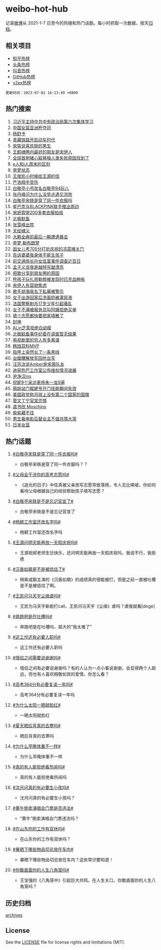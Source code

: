 # weibo-hot-hub

记录[微博](https://www.weibo.com)从 2021-1-7 日至今的热搜和热门话题。每小时抓取一次数据，按天[归档](archives)。

## 相关项目

- [知乎热榜](https://github.com/lonnyzhang423/zhihu-hot-hub)
- [头条热榜](https://github.com/lonnyzhang423/toutiao-hot-hub)
- [抖音热榜](https://github.com/lonnyzhang423/douyin-hot-hub)
- [GitHub热榜](https://github.com/lonnyzhang423/github-hot-hub)
- [v2ex热榜](https://github.com/lonnyzhang423/v2ex-hot-hub)


`更新时间：2023-07-02 16:13:49 +0800`

## 热门搜索

1. [习近平主持中共中央政治局第六次集体学习](https://m.weibo.cn/search?containerid=100103type%3D1%26t%3D10%26q%3D%23%E4%B9%A0%E8%BF%91%E5%B9%B3%E4%B8%BB%E6%8C%81%E4%B8%AD%E5%85%B1%E4%B8%AD%E5%A4%AE%E6%94%BF%E6%B2%BB%E5%B1%80%E7%AC%AC%E5%85%AD%E6%AC%A1%E9%9B%86%E4%BD%93%E5%AD%A6%E4%B9%A0%23&stream_entry_id=51&isnewpage=1&extparam=seat%3D1%26pos%3D0%26dgr%3D0%26stream_entry_id%3D51%26c_type%3D51%26filter_type%3Drealtimehot%26cate%3D10103%26display_time%3D1688285627%26pre_seqid%3D1688285627497027386186&luicode=10000011&lfid=106003type%253D25%2526t%253D3%2526disable_hot%253D1%2526filter_type%253Drealtimehot)
1. [中国女篮亚洲杯夺冠](https://m.weibo.cn/search?containerid=100103type%3D1%26t%3D10%26q%3D%23%E4%B8%AD%E5%9B%BD%E5%A5%B3%E7%AF%AE%E4%BA%9A%E6%B4%B2%E6%9D%AF%E5%A4%BA%E5%86%A0%23&stream_entry_id=31&isnewpage=1&extparam=seat%3D1%26pos%3D0%26dgr%3D0%26stream_entry_id%3D31%26q%3D%2523%25E4%25B8%25AD%25E5%259B%25BD%25E5%25A5%25B3%25E7%25AF%25AE%25E4%25BA%259A%25E6%25B4%25B2%25E6%259D%25AF%25E5%25A4%25BA%25E5%2586%25A0%2523%26filter_type%3Drealtimehot%26flag%3D1%26band_rank%3D1%26lcate%3D5001%26c_type%3D31%26realpos%3D1%26cate%3D5001%26display_time%3D1688285627%26pre_seqid%3D1688285627497027386186&luicode=10000011&lfid=106003type%253D25%2526t%253D3%2526disable_hot%253D1%2526filter_type%253Drealtimehot)
1. [杨舒予](https://m.weibo.cn/search?containerid=100103type%3D1%26t%3D10%26q%3D%E6%9D%A8%E8%88%92%E4%BA%88&stream_entry_id=31&isnewpage=1&extparam=seat%3D1%26pos%3D1%26dgr%3D0%26stream_entry_id%3D31%26q%3D%25E6%259D%25A8%25E8%2588%2592%25E4%25BA%2588%26filter_type%3Drealtimehot%26flag%3D1%26band_rank%3D2%26lcate%3D5001%26c_type%3D31%26realpos%3D2%26cate%3D5001%26display_time%3D1688285627%26pre_seqid%3D1688285627497027386186&luicode=10000011&lfid=106003type%253D25%2526t%253D3%2526disable_hot%253D1%2526filter_type%253Drealtimehot)
1. [青藏铁路开启动车时代](https://m.weibo.cn/search?containerid=100103type%3D1%26t%3D10%26q%3D%23%E9%9D%92%E8%97%8F%E9%93%81%E8%B7%AF%E5%BC%80%E5%90%AF%E5%8A%A8%E8%BD%A6%E6%97%B6%E4%BB%A3%23&stream_entry_id=31&isnewpage=1&extparam=seat%3D1%26pos%3D2%26dgr%3D0%26stream_entry_id%3D31%26q%3D%2523%25E9%259D%2592%25E8%2597%258F%25E9%2593%2581%25E8%25B7%25AF%25E5%25BC%2580%25E5%2590%25AF%25E5%258A%25A8%25E8%25BD%25A6%25E6%2597%25B6%25E4%25BB%25A3%2523%26filter_type%3Drealtimehot%26flag%3D0%26band_rank%3D3%26lcate%3D5001%26c_type%3D31%26realpos%3D3%26cate%3D5001%26display_time%3D1688285627%26pre_seqid%3D1688285627497027386186&luicode=10000011&lfid=106003type%253D25%2526t%253D3%2526disable_hot%253D1%2526filter_type%253Drealtimehot)
1. [宋轶说喜欢胖的男生](https://m.weibo.cn/search?containerid=100103type%3D1%26t%3D10%26q%3D%23%E5%AE%8B%E8%BD%B6%E8%AF%B4%E5%96%9C%E6%AC%A2%E8%83%96%E7%9A%84%E7%94%B7%E7%94%9F%23&stream_entry_id=31&isnewpage=1&extparam=seat%3D1%26pos%3D3%26dgr%3D0%26stream_entry_id%3D31%26q%3D%2523%25E5%25AE%258B%25E8%25BD%25B6%25E8%25AF%25B4%25E5%2596%259C%25E6%25AC%25A2%25E8%2583%2596%25E7%259A%2584%25E7%2594%25B7%25E7%2594%259F%2523%26filter_type%3Drealtimehot%26flag%3D1%26band_rank%3D4%26lcate%3D5001%26c_type%3D31%26realpos%3D4%26cate%3D5001%26display_time%3D1688285627%26pre_seqid%3D1688285627497027386186&luicode=10000011&lfid=106003type%253D25%2526t%253D3%2526disable_hot%253D1%2526filter_type%253Drealtimehot)
1. [王鹤棣圈内最好的朋友是宋伊人](https://m.weibo.cn/search?containerid=100103type%3D1%26t%3D10%26q%3D%23%E7%8E%8B%E9%B9%A4%E6%A3%A3%E5%9C%88%E5%86%85%E6%9C%80%E5%A5%BD%E7%9A%84%E6%9C%8B%E5%8F%8B%E6%98%AF%E5%AE%8B%E4%BC%8A%E4%BA%BA%23&stream_entry_id=31&isnewpage=1&extparam=seat%3D1%26pos%3D4%26dgr%3D0%26stream_entry_id%3D31%26q%3D%2523%25E7%258E%258B%25E9%25B9%25A4%25E6%25A3%25A3%25E5%259C%2588%25E5%2586%2585%25E6%259C%2580%25E5%25A5%25BD%25E7%259A%2584%25E6%259C%258B%25E5%258F%258B%25E6%2598%25AF%25E5%25AE%258B%25E4%25BC%258A%25E4%25BA%25BA%2523%26filter_type%3Drealtimehot%26flag%3D2%26band_rank%3D5%26lcate%3D5001%26c_type%3D31%26realpos%3D5%26cate%3D5001%26display_time%3D1688285627%26pre_seqid%3D1688285627497027386186&luicode=10000011&lfid=106003type%253D25%2526t%253D3%2526disable_hot%253D1%2526filter_type%253Drealtimehot)
1. [全球首例猪心脏移植人类失败原因找到了](https://m.weibo.cn/search?containerid=100103type%3D1%26t%3D10%26q%3D%23%E5%85%A8%E7%90%83%E9%A6%96%E4%BE%8B%E7%8C%AA%E5%BF%83%E8%84%8F%E7%A7%BB%E6%A4%8D%E4%BA%BA%E7%B1%BB%E5%A4%B1%E8%B4%A5%E5%8E%9F%E5%9B%A0%E6%89%BE%E5%88%B0%E4%BA%86%23&stream_entry_id=31&isnewpage=1&extparam=seat%3D1%26pos%3D5%26dgr%3D0%26stream_entry_id%3D31%26q%3D%2523%25E5%2585%25A8%25E7%2590%2583%25E9%25A6%2596%25E4%25BE%258B%25E7%258C%25AA%25E5%25BF%2583%25E8%2584%258F%25E7%25A7%25BB%25E6%25A4%258D%25E4%25BA%25BA%25E7%25B1%25BB%25E5%25A4%25B1%25E8%25B4%25A5%25E5%258E%259F%25E5%259B%25A0%25E6%2589%25BE%25E5%2588%25B0%25E4%25BA%2586%2523%26filter_type%3Drealtimehot%26flag%3D2%26band_rank%3D6%26lcate%3D5001%26c_type%3D31%26realpos%3D6%26cate%3D5001%26display_time%3D1688285627%26pre_seqid%3D1688285627497027386186&luicode=10000011&lfid=106003type%253D25%2526t%253D3%2526disable_hot%253D1%2526filter_type%253Drealtimehot)
1. [e人和i人周末的区别](https://m.weibo.cn/search?containerid=100103type%3D1%26t%3D10%26q%3D%23e%E4%BA%BA%E5%92%8Ci%E4%BA%BA%E5%91%A8%E6%9C%AB%E7%9A%84%E5%8C%BA%E5%88%AB%23&stream_entry_id=31&isnewpage=1&extparam=seat%3D1%26pos%3D6%26dgr%3D0%26stream_entry_id%3D31%26q%3D%2523e%25E4%25BA%25BA%25E5%2592%258Ci%25E4%25BA%25BA%25E5%2591%25A8%25E6%259C%25AB%25E7%259A%2584%25E5%258C%25BA%25E5%2588%25AB%2523%26filter_type%3Drealtimehot%26flag%3D1%26band_rank%3D7%26lcate%3D5001%26c_type%3D31%26realpos%3D7%26cate%3D5001%26display_time%3D1688285627%26pre_seqid%3D1688285627497027386186&luicode=10000011&lfid=106003type%253D25%2526t%253D3%2526disable_hot%253D1%2526filter_type%253Drealtimehot)
1. [李梦状态](https://m.weibo.cn/search?containerid=100103type%3D1%26t%3D10%26q%3D%E6%9D%8E%E6%A2%A6%E7%8A%B6%E6%80%81&stream_entry_id=31&isnewpage=1&extparam=seat%3D1%26pos%3D7%26dgr%3D0%26stream_entry_id%3D31%26q%3D%25E6%259D%258E%25E6%25A2%25A6%25E7%258A%25B6%25E6%2580%2581%26filter_type%3Drealtimehot%26flag%3D0%26band_rank%3D8%26lcate%3D5001%26c_type%3D31%26realpos%3D8%26cate%3D5001%26display_time%3D1688285627%26pre_seqid%3D1688285627497027386186&luicode=10000011&lfid=106003type%253D25%2526t%253D3%2526disable_hot%253D1%2526filter_type%253Drealtimehot)
1. [王俊凯小时候给王源的信](https://m.weibo.cn/search?containerid=100103type%3D1%26t%3D10%26q%3D%23%E7%8E%8B%E4%BF%8A%E5%87%AF%E5%B0%8F%E6%97%B6%E5%80%99%E7%BB%99%E7%8E%8B%E6%BA%90%E7%9A%84%E4%BF%A1%23&stream_entry_id=31&isnewpage=1&extparam=seat%3D1%26pos%3D8%26dgr%3D0%26stream_entry_id%3D31%26q%3D%2523%25E7%258E%258B%25E4%25BF%258A%25E5%2587%25AF%25E5%25B0%258F%25E6%2597%25B6%25E5%2580%2599%25E7%25BB%2599%25E7%258E%258B%25E6%25BA%2590%25E7%259A%2584%25E4%25BF%25A1%2523%26filter_type%3Drealtimehot%26flag%3D0%26band_rank%3D9%26lcate%3D5001%26c_type%3D31%26realpos%3D9%26cate%3D5001%26display_time%3D1688285627%26pre_seqid%3D1688285627497027386186&luicode=10000011&lfid=106003type%253D25%2526t%253D3%2526disable_hot%253D1%2526filter_type%253Drealtimehot)
1. [严浩翔手受伤](https://m.weibo.cn/search?containerid=100103type%3D1%26t%3D10%26q%3D%23%E4%B8%A5%E6%B5%A9%E7%BF%94%E6%89%8B%E5%8F%97%E4%BC%A4%23&stream_entry_id=31&isnewpage=1&extparam=seat%3D1%26pos%3D9%26dgr%3D0%26stream_entry_id%3D31%26q%3D%2523%25E4%25B8%25A5%25E6%25B5%25A9%25E7%25BF%2594%25E6%2589%258B%25E5%258F%2597%25E4%25BC%25A4%2523%26filter_type%3Drealtimehot%26flag%3D1%26band_rank%3D10%26lcate%3D5001%26c_type%3D31%26realpos%3D10%26cate%3D5001%26display_time%3D1688285627%26pre_seqid%3D1688285627497027386186&luicode=10000011&lfid=106003type%253D25%2526t%253D3%2526disable_hot%253D1%2526filter_type%253Drealtimehot)
1. [白敬亭小号改名白敬亭94玩儿](https://m.weibo.cn/search?containerid=100103type%3D1%26t%3D10%26q%3D%23%E7%99%BD%E6%95%AC%E4%BA%AD%E5%B0%8F%E5%8F%B7%E6%94%B9%E5%90%8D%E7%99%BD%E6%95%AC%E4%BA%AD94%E7%8E%A9%E5%84%BF%23&stream_entry_id=31&isnewpage=1&extparam=seat%3D1%26pos%3D10%26dgr%3D0%26stream_entry_id%3D31%26q%3D%2523%25E7%2599%25BD%25E6%2595%25AC%25E4%25BA%25AD%25E5%25B0%258F%25E5%258F%25B7%25E6%2594%25B9%25E5%2590%258D%25E7%2599%25BD%25E6%2595%25AC%25E4%25BA%25AD94%25E7%258E%25A9%25E5%2584%25BF%2523%26filter_type%3Drealtimehot%26flag%3D1%26band_rank%3D11%26lcate%3D5001%26c_type%3D31%26realpos%3D11%26cate%3D5001%26display_time%3D1688285627%26pre_seqid%3D1688285627497027386186&luicode=10000011&lfid=106003type%253D25%2526t%253D3%2526disable_hot%253D1%2526filter_type%253Drealtimehot)
1. [张丹峰问为什么没早点遇见洪欣](https://m.weibo.cn/search?containerid=100103type%3D1%26t%3D10%26q%3D%23%E5%BC%A0%E4%B8%B9%E5%B3%B0%E9%97%AE%E4%B8%BA%E4%BB%80%E4%B9%88%E6%B2%A1%E6%97%A9%E7%82%B9%E9%81%87%E8%A7%81%E6%B4%AA%E6%AC%A3%23&stream_entry_id=31&isnewpage=1&extparam=seat%3D1%26pos%3D11%26dgr%3D0%26stream_entry_id%3D31%26q%3D%2523%25E5%25BC%25A0%25E4%25B8%25B9%25E5%25B3%25B0%25E9%2597%25AE%25E4%25B8%25BA%25E4%25BB%2580%25E4%25B9%2588%25E6%25B2%25A1%25E6%2597%25A9%25E7%2582%25B9%25E9%2581%2587%25E8%25A7%2581%25E6%25B4%25AA%25E6%25AC%25A3%2523%26filter_type%3Drealtimehot%26flag%3D1%26band_rank%3D12%26lcate%3D5001%26c_type%3D31%26realpos%3D12%26cate%3D5001%26display_time%3D1688285627%26pre_seqid%3D1688285627497027386186&luicode=10000011&lfid=106003type%253D25%2526t%253D3%2526disable_hot%253D1%2526filter_type%253Drealtimehot)
1. [白敬亭宋轶是穿了同一件衣服吗](https://m.weibo.cn/search?containerid=100103type%3D1%26t%3D10%26q%3D%23%E7%99%BD%E6%95%AC%E4%BA%AD%E5%AE%8B%E8%BD%B6%E6%98%AF%E7%A9%BF%E4%BA%86%E5%90%8C%E4%B8%80%E4%BB%B6%E8%A1%A3%E6%9C%8D%E5%90%97%23&stream_entry_id=31&isnewpage=1&extparam=seat%3D1%26pos%3D12%26dgr%3D0%26stream_entry_id%3D31%26q%3D%2523%25E7%2599%25BD%25E6%2595%25AC%25E4%25BA%25AD%25E5%25AE%258B%25E8%25BD%25B6%25E6%2598%25AF%25E7%25A9%25BF%25E4%25BA%2586%25E5%2590%258C%25E4%25B8%2580%25E4%25BB%25B6%25E8%25A1%25A3%25E6%259C%258D%25E5%2590%2597%2523%26filter_type%3Drealtimehot%26flag%3D2%26band_rank%3D13%26lcate%3D5001%26c_type%3D31%26realpos%3D13%26cate%3D5001%26display_time%3D1688285627%26pre_seqid%3D1688285627497027386186&luicode=10000011&lfid=106003type%253D25%2526t%253D3%2526disable_hot%253D1%2526filter_type%253Drealtimehot)
1. [星巴克与BLACKPINK联手推出周边](https://m.weibo.cn/search?containerid=100103type%3D1%26t%3D10%26q%3D%23%E6%98%9F%E5%B7%B4%E5%85%8B%E4%B8%8EBLACKPINK%E8%81%94%E6%89%8B%E6%8E%A8%E5%87%BA%E5%91%A8%E8%BE%B9%23&stream_entry_id=31&isnewpage=1&extparam=seat%3D1%26pos%3D13%26dgr%3D0%26stream_entry_id%3D31%26q%3D%2523%25E6%2598%259F%25E5%25B7%25B4%25E5%2585%258B%25E4%25B8%258EBLACKPINK%25E8%2581%2594%25E6%2589%258B%25E6%258E%25A8%25E5%2587%25BA%25E5%2591%25A8%25E8%25BE%25B9%2523%26filter_type%3Drealtimehot%26flag%3D1%26band_rank%3D14%26lcate%3D5001%26c_type%3D31%26realpos%3D14%26cate%3D5001%26display_time%3D1688285627%26pre_seqid%3D1688285627497027386186&luicode=10000011&lfid=106003type%253D25%2526t%253D3%2526disable_hot%253D1%2526filter_type%253Drealtimehot)
1. [宋妍霏带200多套衣服拍戏](https://m.weibo.cn/search?containerid=100103type%3D1%26t%3D10%26q%3D%23%E5%AE%8B%E5%A6%8D%E9%9C%8F%E5%B8%A6200%E5%A4%9A%E5%A5%97%E8%A1%A3%E6%9C%8D%E6%8B%8D%E6%88%8F%23&stream_entry_id=31&isnewpage=1&extparam=seat%3D1%26pos%3D14%26dgr%3D0%26stream_entry_id%3D31%26q%3D%2523%25E5%25AE%258B%25E5%25A6%258D%25E9%259C%258F%25E5%25B8%25A6200%25E5%25A4%259A%25E5%25A5%2597%25E8%25A1%25A3%25E6%259C%258D%25E6%258B%258D%25E6%2588%258F%2523%26filter_type%3Drealtimehot%26flag%3D0%26band_rank%3D15%26lcate%3D5001%26c_type%3D31%26realpos%3D15%26cate%3D5001%26display_time%3D1688285627%26pre_seqid%3D1688285627497027386186&luicode=10000011&lfid=106003type%253D25%2526t%253D3%2526disable_hot%253D1%2526filter_type%253Drealtimehot)
1. [北极鲶鱼](https://m.weibo.cn/search?containerid=100103type%3D1%26t%3D10%26q%3D%E5%8C%97%E6%9E%81%E9%B2%B6%E9%B1%BC&stream_entry_id=31&isnewpage=1&extparam=seat%3D1%26pos%3D15%26dgr%3D0%26stream_entry_id%3D31%26q%3D%25E5%258C%2597%25E6%259E%2581%25E9%25B2%25B6%25E9%25B1%25BC%26filter_type%3Drealtimehot%26flag%3D1%26band_rank%3D16%26lcate%3D5001%26c_type%3D31%26realpos%3D16%26cate%3D5001%26display_time%3D1688285627%26pre_seqid%3D1688285627497027386186&luicode=10000011&lfid=106003type%253D25%2526t%253D3%2526disable_hot%253D1%2526filter_type%253Drealtimehot)
1. [张雪峰出院](https://m.weibo.cn/search?containerid=100103type%3D1%26t%3D10%26q%3D%23%E5%BC%A0%E9%9B%AA%E5%B3%B0%E5%87%BA%E9%99%A2%23&stream_entry_id=31&isnewpage=1&extparam=seat%3D1%26pos%3D16%26dgr%3D0%26stream_entry_id%3D31%26q%3D%2523%25E5%25BC%25A0%25E9%259B%25AA%25E5%25B3%25B0%25E5%2587%25BA%25E9%2599%25A2%2523%26filter_type%3Drealtimehot%26flag%3D1%26band_rank%3D17%26lcate%3D5001%26c_type%3D31%26realpos%3D17%26cate%3D5001%26display_time%3D1688285627%26pre_seqid%3D1688285627497027386186&luicode=10000011&lfid=106003type%253D25%2526t%253D3%2526disable_hot%253D1%2526filter_type%253Drealtimehot)
1. [天经棣义](https://m.weibo.cn/search?containerid=100103type%3D1%26t%3D10%26q%3D%E5%A4%A9%E7%BB%8F%E6%A3%A3%E4%B9%89&stream_entry_id=31&isnewpage=1&extparam=seat%3D1%26pos%3D17%26dgr%3D0%26stream_entry_id%3D31%26q%3D%25E5%25A4%25A9%25E7%25BB%258F%25E6%25A3%25A3%25E4%25B9%2589%26filter_type%3Drealtimehot%26flag%3D0%26band_rank%3D18%26lcate%3D5001%26c_type%3D31%26realpos%3D18%26cate%3D5001%26display_time%3D1688285627%26pre_seqid%3D1688285627497027386186&luicode=10000011&lfid=106003type%253D25%2526t%253D3%2526disable_hot%253D1%2526filter_type%253Drealtimehot)
1. [大鹏全麻前最后一瞬遭遇暴击](https://m.weibo.cn/search?containerid=100103type%3D1%26t%3D10%26q%3D%23%E5%A4%A7%E9%B9%8F%E5%85%A8%E9%BA%BB%E5%89%8D%E6%9C%80%E5%90%8E%E4%B8%80%E7%9E%AC%E9%81%AD%E9%81%87%E6%9A%B4%E5%87%BB%23&stream_entry_id=31&isnewpage=1&extparam=seat%3D1%26pos%3D18%26dgr%3D0%26stream_entry_id%3D31%26q%3D%2523%25E5%25A4%25A7%25E9%25B9%258F%25E5%2585%25A8%25E9%25BA%25BB%25E5%2589%258D%25E6%259C%2580%25E5%2590%258E%25E4%25B8%2580%25E7%259E%25AC%25E9%2581%25AD%25E9%2581%2587%25E6%259A%25B4%25E5%2587%25BB%2523%26filter_type%3Drealtimehot%26flag%3D2%26band_rank%3D19%26lcate%3D5001%26c_type%3D31%26realpos%3D19%26cate%3D5001%26display_time%3D1688285627%26pre_seqid%3D1688285627497027386186&luicode=10000011&lfid=106003type%253D25%2526t%253D3%2526disable_hot%253D1%2526filter_type%253Drealtimehot)
1. [李梦 勒布朗梦](https://m.weibo.cn/search?containerid=100103type%3D1%26t%3D10%26q%3D%E6%9D%8E%E6%A2%A6+%E5%8B%92%E5%B8%83%E6%9C%97%E6%A2%A6&stream_entry_id=31&isnewpage=1&extparam=seat%3D1%26pos%3D19%26dgr%3D0%26stream_entry_id%3D31%26q%3D%25E6%259D%258E%25E6%25A2%25A6%2520%25E5%258B%2592%25E5%25B8%2583%25E6%259C%2597%25E6%25A2%25A6%26filter_type%3Drealtimehot%26flag%3D1%26band_rank%3D20%26lcate%3D5001%26c_type%3D31%26realpos%3D20%26cate%3D5001%26display_time%3D1688285627%26pre_seqid%3D1688285627497027386186&luicode=10000011&lfid=106003type%253D25%2526t%253D3%2526disable_hot%253D1%2526filter_type%253Drealtimehot)
1. [因女儿考705分打折庆祝的凉菜摊关门](https://m.weibo.cn/search?containerid=100103type%3D1%26t%3D10%26q%3D%23%E5%9B%A0%E5%A5%B3%E5%84%BF%E8%80%83705%E5%88%86%E6%89%93%E6%8A%98%E5%BA%86%E7%A5%9D%E7%9A%84%E5%87%89%E8%8F%9C%E6%91%8A%E5%85%B3%E9%97%A8%23&stream_entry_id=31&isnewpage=1&extparam=seat%3D1%26pos%3D20%26dgr%3D0%26stream_entry_id%3D31%26q%3D%2523%25E5%259B%25A0%25E5%25A5%25B3%25E5%2584%25BF%25E8%2580%2583705%25E5%2588%2586%25E6%2589%2593%25E6%258A%2598%25E5%25BA%2586%25E7%25A5%259D%25E7%259A%2584%25E5%2587%2589%25E8%258F%259C%25E6%2591%258A%25E5%2585%25B3%25E9%2597%25A8%2523%26filter_type%3Drealtimehot%26flag%3D2%26band_rank%3D21%26lcate%3D5001%26c_type%3D31%26realpos%3D21%26cate%3D5001%26display_time%3D1688285627%26pre_seqid%3D1688285627497027386186&luicode=10000011&lfid=106003type%253D25%2526t%253D3%2526disable_hot%253D1%2526filter_type%253Drealtimehot)
1. [告诉婆婆我身体不能生孩子](https://m.weibo.cn/search?containerid=100103type%3D1%26t%3D10%26q%3D%23%E5%91%8A%E8%AF%89%E5%A9%86%E5%A9%86%E6%88%91%E8%BA%AB%E4%BD%93%E4%B8%8D%E8%83%BD%E7%94%9F%E5%AD%A9%E5%AD%90%23&stream_entry_id=31&isnewpage=1&extparam=seat%3D1%26pos%3D21%26dgr%3D0%26stream_entry_id%3D31%26q%3D%2523%25E5%2591%258A%25E8%25AF%2589%25E5%25A9%2586%25E5%25A9%2586%25E6%2588%2591%25E8%25BA%25AB%25E4%25BD%2593%25E4%25B8%258D%25E8%2583%25BD%25E7%2594%259F%25E5%25AD%25A9%25E5%25AD%2590%2523%26filter_type%3Drealtimehot%26flag%3D1%26band_rank%3D22%26lcate%3D5001%26c_type%3D31%26realpos%3D22%26cate%3D5001%26display_time%3D1688285627%26pre_seqid%3D1688285627497027386186&luicode=10000011&lfid=106003type%253D25%2526t%253D3%2526disable_hot%253D1%2526filter_type%253Drealtimehot)
1. [前交通局长孙女炫富事件调查近百日](https://m.weibo.cn/search?containerid=100103type%3D1%26t%3D10%26q%3D%23%E5%89%8D%E4%BA%A4%E9%80%9A%E5%B1%80%E9%95%BF%E5%AD%99%E5%A5%B3%E7%82%AB%E5%AF%8C%E4%BA%8B%E4%BB%B6%E8%B0%83%E6%9F%A5%E8%BF%91%E7%99%BE%E6%97%A5%23&stream_entry_id=31&isnewpage=1&extparam=seat%3D1%26pos%3D22%26dgr%3D0%26stream_entry_id%3D31%26q%3D%2523%25E5%2589%258D%25E4%25BA%25A4%25E9%2580%259A%25E5%25B1%2580%25E9%2595%25BF%25E5%25AD%2599%25E5%25A5%25B3%25E7%2582%25AB%25E5%25AF%258C%25E4%25BA%258B%25E4%25BB%25B6%25E8%25B0%2583%25E6%259F%25A5%25E8%25BF%2591%25E7%2599%25BE%25E6%2597%25A5%2523%26filter_type%3Drealtimehot%26flag%3D1%26band_rank%3D23%26lcate%3D5001%26c_type%3D31%26realpos%3D23%26cate%3D5001%26display_time%3D1688285627%26pre_seqid%3D1688285627497027386186&luicode=10000011&lfid=106003type%253D25%2526t%253D3%2526disable_hot%253D1%2526filter_type%253Drealtimehot)
1. [孟子义说我是越特写越漂亮](https://m.weibo.cn/search?containerid=100103type%3D1%26t%3D10%26q%3D%23%E5%AD%9F%E5%AD%90%E4%B9%89%E8%AF%B4%E6%88%91%E6%98%AF%E8%B6%8A%E7%89%B9%E5%86%99%E8%B6%8A%E6%BC%82%E4%BA%AE%23&stream_entry_id=31&isnewpage=1&extparam=seat%3D1%26pos%3D23%26dgr%3D0%26stream_entry_id%3D31%26q%3D%2523%25E5%25AD%259F%25E5%25AD%2590%25E4%25B9%2589%25E8%25AF%25B4%25E6%2588%2591%25E6%2598%25AF%25E8%25B6%258A%25E7%2589%25B9%25E5%2586%2599%25E8%25B6%258A%25E6%25BC%2582%25E4%25BA%25AE%2523%26filter_type%3Drealtimehot%26flag%3D1%26band_rank%3D24%26lcate%3D5001%26c_type%3D31%26realpos%3D24%26cate%3D5001%26display_time%3D1688285627%26pre_seqid%3D1688285627497027386186&luicode=10000011&lfid=106003type%253D25%2526t%253D3%2526disable_hot%253D1%2526filter_type%253Drealtimehot)
1. [把歌分享到朋友圈的原因](https://m.weibo.cn/search?containerid=100103type%3D1%26t%3D10%26q%3D%E6%8A%8A%E6%AD%8C%E5%88%86%E4%BA%AB%E5%88%B0%E6%9C%8B%E5%8F%8B%E5%9C%88%E7%9A%84%E5%8E%9F%E5%9B%A0&stream_entry_id=31&isnewpage=1&extparam=seat%3D1%26pos%3D24%26dgr%3D0%26stream_entry_id%3D31%26q%3D%25E6%258A%258A%25E6%25AD%258C%25E5%2588%2586%25E4%25BA%25AB%25E5%2588%25B0%25E6%259C%258B%25E5%258F%258B%25E5%259C%2588%25E7%259A%2584%25E5%258E%259F%25E5%259B%25A0%26filter_type%3Drealtimehot%26flag%3D1%26band_rank%3D25%26lcate%3D5001%26c_type%3D31%26realpos%3D25%26cate%3D5001%26display_time%3D1688285627%26pre_seqid%3D1688285627497027386186&luicode=10000011&lfid=106003type%253D25%2526t%253D3%2526disable_hot%253D1%2526filter_type%253Drealtimehot)
1. [熊孩子玩扎带勒脖被发现时已充血肿胀](https://m.weibo.cn/search?containerid=100103type%3D1%26t%3D10%26q%3D%23%E7%86%8A%E5%AD%A9%E5%AD%90%E7%8E%A9%E6%89%8E%E5%B8%A6%E5%8B%92%E8%84%96%E8%A2%AB%E5%8F%91%E7%8E%B0%E6%97%B6%E5%B7%B2%E5%85%85%E8%A1%80%E8%82%BF%E8%83%80%23&stream_entry_id=31&isnewpage=1&extparam=seat%3D1%26pos%3D25%26dgr%3D0%26stream_entry_id%3D31%26q%3D%2523%25E7%2586%258A%25E5%25AD%25A9%25E5%25AD%2590%25E7%258E%25A9%25E6%2589%258E%25E5%25B8%25A6%25E5%258B%2592%25E8%2584%2596%25E8%25A2%25AB%25E5%258F%2591%25E7%258E%25B0%25E6%2597%25B6%25E5%25B7%25B2%25E5%2585%2585%25E8%25A1%2580%25E8%2582%25BF%25E8%2583%2580%2523%26filter_type%3Drealtimehot%26flag%3D32768%26band_rank%3D26%26lcate%3D5001%26c_type%3D31%26realpos%3D26%26cate%3D5001%26display_time%3D1688285627%26pre_seqid%3D1688285627497027386186&luicode=10000011&lfid=106003type%253D25%2526t%253D3%2526disable_hot%253D1%2526filter_type%253Drealtimehot)
1. [宋伊人有容貌焦虑](https://m.weibo.cn/search?containerid=100103type%3D1%26t%3D10%26q%3D%23%E5%AE%8B%E4%BC%8A%E4%BA%BA%E6%9C%89%E5%AE%B9%E8%B2%8C%E7%84%A6%E8%99%91%23&stream_entry_id=31&isnewpage=1&extparam=seat%3D1%26pos%3D26%26dgr%3D0%26stream_entry_id%3D31%26q%3D%2523%25E5%25AE%258B%25E4%25BC%258A%25E4%25BA%25BA%25E6%259C%2589%25E5%25AE%25B9%25E8%25B2%258C%25E7%2584%25A6%25E8%2599%2591%2523%26filter_type%3Drealtimehot%26flag%3D1%26band_rank%3D27%26lcate%3D5001%26c_type%3D31%26realpos%3D27%26cate%3D5001%26display_time%3D1688285627%26pre_seqid%3D1688285627497027386186&luicode=10000011&lfid=106003type%253D25%2526t%253D3%2526disable_hot%253D1%2526filter_type%253Drealtimehot)
1. [歌手胡海泉名下私募被警示](https://m.weibo.cn/search?containerid=100103type%3D1%26t%3D10%26q%3D%23%E6%AD%8C%E6%89%8B%E8%83%A1%E6%B5%B7%E6%B3%89%E5%90%8D%E4%B8%8B%E7%A7%81%E5%8B%9F%E8%A2%AB%E8%AD%A6%E7%A4%BA%23&stream_entry_id=31&isnewpage=1&extparam=seat%3D1%26pos%3D27%26dgr%3D0%26stream_entry_id%3D31%26q%3D%2523%25E6%25AD%258C%25E6%2589%258B%25E8%2583%25A1%25E6%25B5%25B7%25E6%25B3%2589%25E5%2590%258D%25E4%25B8%258B%25E7%25A7%2581%25E5%258B%259F%25E8%25A2%25AB%25E8%25AD%25A6%25E7%25A4%25BA%2523%26filter_type%3Drealtimehot%26flag%3D0%26band_rank%3D28%26lcate%3D5001%26c_type%3D31%26realpos%3D28%26cate%3D5001%26display_time%3D1688285627%26pre_seqid%3D1688285627497027386186&luicode=10000011&lfid=106003type%253D25%2526t%253D3%2526disable_hot%253D1%2526filter_type%253Drealtimehot)
1. [女子出游回家后洗面奶被灌尿液](https://m.weibo.cn/search?containerid=100103type%3D1%26t%3D10%26q%3D%23%E5%A5%B3%E5%AD%90%E5%87%BA%E6%B8%B8%E5%9B%9E%E5%AE%B6%E5%90%8E%E6%B4%97%E9%9D%A2%E5%A5%B6%E8%A2%AB%E7%81%8C%E5%B0%BF%E6%B6%B2%23&stream_entry_id=31&isnewpage=1&extparam=seat%3D1%26pos%3D28%26dgr%3D0%26stream_entry_id%3D31%26q%3D%2523%25E5%25A5%25B3%25E5%25AD%2590%25E5%2587%25BA%25E6%25B8%25B8%25E5%259B%259E%25E5%25AE%25B6%25E5%2590%258E%25E6%25B4%2597%25E9%259D%25A2%25E5%25A5%25B6%25E8%25A2%25AB%25E7%2581%258C%25E5%25B0%25BF%25E6%25B6%25B2%2523%26filter_type%3Drealtimehot%26flag%3D1%26band_rank%3D29%26lcate%3D5001%26c_type%3D31%26realpos%3D29%26cate%3D5001%26display_time%3D1688285627%26pre_seqid%3D1688285627497027386186&luicode=10000011&lfid=106003type%253D25%2526t%253D3%2526disable_hot%253D1%2526filter_type%253Drealtimehot)
1. [法国警察射杀17岁少年引起骚乱](https://m.weibo.cn/search?containerid=100103type%3D1%26t%3D10%26q%3D%23%E6%B3%95%E5%9B%BD%E8%AD%A6%E5%AF%9F%E5%B0%84%E6%9D%8017%E5%B2%81%E5%B0%91%E5%B9%B4%E5%BC%95%E8%B5%B7%E9%AA%9A%E4%B9%B1%23&stream_entry_id=31&isnewpage=1&extparam=seat%3D1%26pos%3D29%26dgr%3D0%26stream_entry_id%3D31%26q%3D%2523%25E6%25B3%2595%25E5%259B%25BD%25E8%25AD%25A6%25E5%25AF%259F%25E5%25B0%2584%25E6%259D%258017%25E5%25B2%2581%25E5%25B0%2591%25E5%25B9%25B4%25E5%25BC%2595%25E8%25B5%25B7%25E9%25AA%259A%25E4%25B9%25B1%2523%26filter_type%3Drealtimehot%26flag%3D0%26band_rank%3D30%26lcate%3D5001%26c_type%3D31%26realpos%3D30%26cate%3D5001%26display_time%3D1688285627%26pre_seqid%3D1688285627497027386186&luicode=10000011&lfid=106003type%253D25%2526t%253D3%2526disable_hot%253D1%2526filter_type%253Drealtimehot)
1. [女子不满被服务员叫阿姨拒绝买单](https://m.weibo.cn/search?containerid=100103type%3D1%26t%3D10%26q%3D%23%E5%A5%B3%E5%AD%90%E4%B8%8D%E6%BB%A1%E8%A2%AB%E6%9C%8D%E5%8A%A1%E5%91%98%E5%8F%AB%E9%98%BF%E5%A7%A8%E6%8B%92%E7%BB%9D%E4%B9%B0%E5%8D%95%23&stream_entry_id=31&isnewpage=1&extparam=seat%3D1%26pos%3D30%26dgr%3D0%26stream_entry_id%3D31%26q%3D%2523%25E5%25A5%25B3%25E5%25AD%2590%25E4%25B8%258D%25E6%25BB%25A1%25E8%25A2%25AB%25E6%259C%258D%25E5%258A%25A1%25E5%2591%2598%25E5%258F%25AB%25E9%2598%25BF%25E5%25A7%25A8%25E6%258B%2592%25E7%25BB%259D%25E4%25B9%25B0%25E5%258D%2595%2523%26filter_type%3Drealtimehot%26flag%3D1%26band_rank%3D31%26lcate%3D5001%26c_type%3D31%26realpos%3D31%26cate%3D5001%26display_time%3D1688285627%26pre_seqid%3D1688285627497027386186&luicode=10000011&lfid=106003type%253D25%2526t%253D3%2526disable_hot%253D1%2526filter_type%253Drealtimehot)
1. [填个志愿都快要把家填散了](https://m.weibo.cn/search?containerid=100103type%3D1%26t%3D10%26q%3D%23%E5%A1%AB%E4%B8%AA%E5%BF%97%E6%84%BF%E9%83%BD%E5%BF%AB%E8%A6%81%E6%8A%8A%E5%AE%B6%E5%A1%AB%E6%95%A3%E4%BA%86%23&stream_entry_id=31&isnewpage=1&extparam=seat%3D1%26pos%3D31%26dgr%3D0%26stream_entry_id%3D31%26q%3D%2523%25E5%25A1%25AB%25E4%25B8%25AA%25E5%25BF%2597%25E6%2584%25BF%25E9%2583%25BD%25E5%25BF%25AB%25E8%25A6%2581%25E6%258A%258A%25E5%25AE%25B6%25E5%25A1%25AB%25E6%2595%25A3%25E4%25BA%2586%2523%26filter_type%3Drealtimehot%26flag%3D1%26band_rank%3D32%26lcate%3D5001%26c_type%3D31%26realpos%3D32%26cate%3D5001%26display_time%3D1688285627%26pre_seqid%3D1688285627497027386186&luicode=10000011&lfid=106003type%253D25%2526t%253D3%2526disable_hot%253D1%2526filter_type%253Drealtimehot)
1. [封神](https://m.weibo.cn/search?containerid=100103type%3D1%26t%3D10%26q%3D%E5%B0%81%E7%A5%9E&stream_entry_id=31&isnewpage=1&extparam=seat%3D1%26pos%3D32%26dgr%3D0%26stream_entry_id%3D31%26q%3D%25E5%25B0%2581%25E7%25A5%259E%26filter_type%3Drealtimehot%26flag%3D1%26band_rank%3D33%26lcate%3D5001%26c_type%3D31%26realpos%3D33%26cate%3D5001%26display_time%3D1688285627%26pre_seqid%3D1688285627497027386186&luicode=10000011&lfid=106003type%253D25%2526t%253D3%2526disable_hot%253D1%2526filter_type%253Drealtimehot)
1. [ALin芝芙拒绝白幼瘦](https://m.weibo.cn/search?containerid=100103type%3D1%26t%3D10%26q%3D%23ALin%E8%8A%9D%E8%8A%99%E6%8B%92%E7%BB%9D%E7%99%BD%E5%B9%BC%E7%98%A6%23&stream_entry_id=31&isnewpage=1&extparam=seat%3D1%26pos%3D33%26dgr%3D0%26stream_entry_id%3D31%26q%3D%2523ALin%25E8%258A%259D%25E8%258A%2599%25E6%258B%2592%25E7%25BB%259D%25E7%2599%25BD%25E5%25B9%25BC%25E7%2598%25A6%2523%26filter_type%3Drealtimehot%26flag%3D0%26band_rank%3D34%26lcate%3D5001%26c_type%3D31%26realpos%3D34%26cate%3D5001%26display_time%3D1688285627%26pre_seqid%3D1688285627497027386186&luicode=10000011&lfid=106003type%253D25%2526t%253D3%2526disable_hot%253D1%2526filter_type%253Drealtimehot)
1. [北极鲶鱼事件纪委在调查暂无结果](https://m.weibo.cn/search?containerid=100103type%3D1%26t%3D10%26q%3D%23%E5%8C%97%E6%9E%81%E9%B2%B6%E9%B1%BC%E4%BA%8B%E4%BB%B6%E7%BA%AA%E5%A7%94%E5%9C%A8%E8%B0%83%E6%9F%A5%E6%9A%82%E6%97%A0%E7%BB%93%E6%9E%9C%23&stream_entry_id=31&isnewpage=1&extparam=seat%3D1%26pos%3D34%26dgr%3D0%26stream_entry_id%3D31%26q%3D%2523%25E5%258C%2597%25E6%259E%2581%25E9%25B2%25B6%25E9%25B1%25BC%25E4%25BA%258B%25E4%25BB%25B6%25E7%25BA%25AA%25E5%25A7%2594%25E5%259C%25A8%25E8%25B0%2583%25E6%259F%25A5%25E6%259A%2582%25E6%2597%25A0%25E7%25BB%2593%25E6%259E%259C%2523%26filter_type%3Drealtimehot%26flag%3D1%26band_rank%3D35%26lcate%3D5001%26c_type%3D31%26realpos%3D35%26cate%3D5001%26display_time%3D1688285627%26pre_seqid%3D1688285627497027386186&luicode=10000011&lfid=106003type%253D25%2526t%253D3%2526disable_hot%253D1%2526filter_type%253Drealtimehot)
1. [电视剧里的穷人有多离谱](https://m.weibo.cn/search?containerid=100103type%3D1%26t%3D10%26q%3D%23%E7%94%B5%E8%A7%86%E5%89%A7%E9%87%8C%E7%9A%84%E7%A9%B7%E4%BA%BA%E6%9C%89%E5%A4%9A%E7%A6%BB%E8%B0%B1%23&stream_entry_id=31&isnewpage=1&extparam=seat%3D1%26pos%3D35%26dgr%3D0%26stream_entry_id%3D31%26q%3D%2523%25E7%2594%25B5%25E8%25A7%2586%25E5%2589%25A7%25E9%2587%258C%25E7%259A%2584%25E7%25A9%25B7%25E4%25BA%25BA%25E6%259C%2589%25E5%25A4%259A%25E7%25A6%25BB%25E8%25B0%25B1%2523%26filter_type%3Drealtimehot%26flag%3D0%26band_rank%3D36%26lcate%3D5001%26c_type%3D31%26realpos%3D36%26cate%3D5001%26display_time%3D1688285627%26pre_seqid%3D1688285627497027386186&luicode=10000011&lfid=106003type%253D25%2526t%253D3%2526disable_hot%253D1%2526filter_type%253Drealtimehot)
1. [韩旭双料MVP](https://m.weibo.cn/search?containerid=100103type%3D1%26t%3D10%26q%3D%23%E9%9F%A9%E6%97%AD%E5%8F%8C%E6%96%99MVP%23&stream_entry_id=31&isnewpage=1&extparam=seat%3D1%26pos%3D36%26dgr%3D0%26stream_entry_id%3D31%26q%3D%2523%25E9%259F%25A9%25E6%2597%25AD%25E5%258F%258C%25E6%2596%2599MVP%2523%26filter_type%3Drealtimehot%26flag%3D1%26band_rank%3D37%26lcate%3D5001%26c_type%3D31%26realpos%3D37%26cate%3D5001%26display_time%3D1688285627%26pre_seqid%3D1688285627497027386186&luicode=10000011&lfid=106003type%253D25%2526t%253D3%2526disable_hot%253D1%2526filter_type%253Drealtimehot)
1. [指甲上突然长了一条黑线](https://m.weibo.cn/search?containerid=100103type%3D1%26t%3D10%26q%3D%23%E6%8C%87%E7%94%B2%E4%B8%8A%E7%AA%81%E7%84%B6%E9%95%BF%E4%BA%86%E4%B8%80%E6%9D%A1%E9%BB%91%E7%BA%BF%23&stream_entry_id=31&isnewpage=1&extparam=seat%3D1%26pos%3D37%26dgr%3D0%26stream_entry_id%3D31%26q%3D%2523%25E6%258C%2587%25E7%2594%25B2%25E4%25B8%258A%25E7%25AA%2581%25E7%2584%25B6%25E9%2595%25BF%25E4%25BA%2586%25E4%25B8%2580%25E6%259D%25A1%25E9%25BB%2591%25E7%25BA%25BF%2523%26filter_type%3Drealtimehot%26flag%3D0%26band_rank%3D38%26lcate%3D5001%26c_type%3D31%26realpos%3D38%26cate%3D5001%26display_time%3D1688285627%26pre_seqid%3D1688285627497027386186&luicode=10000011&lfid=106003type%253D25%2526t%253D3%2526disable_hot%253D1%2526filter_type%253Drealtimehot)
1. [台媒曝解放军回呛台军](https://m.weibo.cn/search?containerid=100103type%3D1%26t%3D10%26q%3D%23%E5%8F%B0%E5%AA%92%E6%9B%9D%E8%A7%A3%E6%94%BE%E5%86%9B%E5%9B%9E%E5%91%9B%E5%8F%B0%E5%86%9B%23&stream_entry_id=31&isnewpage=1&extparam=seat%3D1%26pos%3D38%26dgr%3D0%26stream_entry_id%3D31%26q%3D%2523%25E5%258F%25B0%25E5%25AA%2592%25E6%259B%259D%25E8%25A7%25A3%25E6%2594%25BE%25E5%2586%259B%25E5%259B%259E%25E5%2591%259B%25E5%258F%25B0%25E5%2586%259B%2523%26filter_type%3Drealtimehot%26flag%3D0%26band_rank%3D39%26lcate%3D5001%26c_type%3D31%26realpos%3D39%26cate%3D5001%26display_time%3D1688285627%26pre_seqid%3D1688285627497027386186&luicode=10000011&lfid=106003type%253D25%2526t%253D3%2526disable_hot%253D1%2526filter_type%253Drealtimehot)
1. [汪苏泷说Amber是宋茜队友](https://m.weibo.cn/search?containerid=100103type%3D1%26t%3D10%26q%3D%23%E6%B1%AA%E8%8B%8F%E6%B3%B7%E8%AF%B4Amber%E6%98%AF%E5%AE%8B%E8%8C%9C%E9%98%9F%E5%8F%8B%23&stream_entry_id=31&isnewpage=1&extparam=seat%3D1%26pos%3D39%26dgr%3D0%26stream_entry_id%3D31%26q%3D%2523%25E6%25B1%25AA%25E8%258B%258F%25E6%25B3%25B7%25E8%25AF%25B4Amber%25E6%2598%25AF%25E5%25AE%258B%25E8%258C%259C%25E9%2598%259F%25E5%258F%258B%2523%26filter_type%3Drealtimehot%26flag%3D0%26band_rank%3D40%26lcate%3D5001%26c_type%3D31%26realpos%3D40%26cate%3D5001%26display_time%3D1688285627%26pre_seqid%3D1688285627497027386186&luicode=10000011&lfid=106003type%253D25%2526t%253D3%2526disable_hot%253D1%2526filter_type%253Drealtimehot)
1. [迪丽热巴工作室公布维权情况进展](https://m.weibo.cn/search?containerid=100103type%3D1%26t%3D10%26q%3D%23%E8%BF%AA%E4%B8%BD%E7%83%AD%E5%B7%B4%E5%B7%A5%E4%BD%9C%E5%AE%A4%E5%85%AC%E5%B8%83%E7%BB%B4%E6%9D%83%E6%83%85%E5%86%B5%E8%BF%9B%E5%B1%95%23&stream_entry_id=31&isnewpage=1&extparam=seat%3D1%26pos%3D40%26dgr%3D0%26stream_entry_id%3D31%26q%3D%2523%25E8%25BF%25AA%25E4%25B8%25BD%25E7%2583%25AD%25E5%25B7%25B4%25E5%25B7%25A5%25E4%25BD%259C%25E5%25AE%25A4%25E5%2585%25AC%25E5%25B8%2583%25E7%25BB%25B4%25E6%259D%2583%25E6%2583%2585%25E5%2586%25B5%25E8%25BF%259B%25E5%25B1%2595%2523%26filter_type%3Drealtimehot%26flag%3D0%26band_rank%3D41%26lcate%3D5001%26c_type%3D31%26realpos%3D41%26cate%3D5001%26display_time%3D1688285627%26pre_seqid%3D1688285627497027386186&luicode=10000011&lfid=106003type%253D25%2526t%253D3%2526disable_hot%253D1%2526filter_type%253Drealtimehot)
1. [尹净汉ins](https://m.weibo.cn/search?containerid=100103type%3D1%26t%3D10%26q%3D%E5%B0%B9%E5%87%80%E6%B1%89ins&stream_entry_id=31&isnewpage=1&extparam=seat%3D1%26pos%3D41%26dgr%3D0%26stream_entry_id%3D31%26q%3D%25E5%25B0%25B9%25E5%2587%2580%25E6%25B1%2589ins%26filter_type%3Drealtimehot%26flag%3D0%26band_rank%3D42%26lcate%3D5001%26c_type%3D31%26realpos%3D42%26cate%3D5001%26display_time%3D1688285627%26pre_seqid%3D1688285627497027386186&luicode=10000011&lfid=106003type%253D25%2526t%253D3%2526disable_hot%253D1%2526filter_type%253Drealtimehot)
1. [倪妮9个采访表扬朱一龙9遍](https://m.weibo.cn/search?containerid=100103type%3D1%26t%3D10%26q%3D%23%E5%80%AA%E5%A6%AE9%E4%B8%AA%E9%87%87%E8%AE%BF%E8%A1%A8%E6%89%AC%E6%9C%B1%E4%B8%80%E9%BE%999%E9%81%8D%23&stream_entry_id=31&isnewpage=1&extparam=seat%3D1%26pos%3D42%26dgr%3D0%26stream_entry_id%3D31%26q%3D%2523%25E5%2580%25AA%25E5%25A6%25AE9%25E4%25B8%25AA%25E9%2587%2587%25E8%25AE%25BF%25E8%25A1%25A8%25E6%2589%25AC%25E6%259C%25B1%25E4%25B8%2580%25E9%25BE%25999%25E9%2581%258D%2523%26filter_type%3Drealtimehot%26flag%3D0%26band_rank%3D43%26lcate%3D5001%26c_type%3D31%26realpos%3D43%26cate%3D5001%26display_time%3D1688285627%26pre_seqid%3D1688285627497027386186&luicode=10000011&lfid=106003type%253D25%2526t%253D3%2526disable_hot%253D1%2526filter_type%253Drealtimehot)
1. [萌娃站门框姥爷开门技能瞬间失效](https://m.weibo.cn/search?containerid=100103type%3D1%26t%3D10%26q%3D%23%E8%90%8C%E5%A8%83%E7%AB%99%E9%97%A8%E6%A1%86%E5%A7%A5%E7%88%B7%E5%BC%80%E9%97%A8%E6%8A%80%E8%83%BD%E7%9E%AC%E9%97%B4%E5%A4%B1%E6%95%88%23&stream_entry_id=31&isnewpage=1&extparam=seat%3D1%26pos%3D43%26dgr%3D0%26stream_entry_id%3D31%26q%3D%2523%25E8%2590%258C%25E5%25A8%2583%25E7%25AB%2599%25E9%2597%25A8%25E6%25A1%2586%25E5%25A7%25A5%25E7%2588%25B7%25E5%25BC%2580%25E9%2597%25A8%25E6%258A%2580%25E8%2583%25BD%25E7%259E%25AC%25E9%2597%25B4%25E5%25A4%25B1%25E6%2595%2588%2523%26filter_type%3Drealtimehot%26flag%3D32768%26band_rank%3D44%26lcate%3D5001%26c_type%3D31%26realpos%3D44%26cate%3D5001%26display_time%3D1688285627%26pre_seqid%3D1688285627497027386186&luicode=10000011&lfid=106003type%253D25%2526t%253D3%2526disable_hot%253D1%2526filter_type%253Drealtimehot)
1. [美国政党称月球上没有第二个国家的国旗](https://m.weibo.cn/search?containerid=100103type%3D1%26t%3D10%26q%3D%23%E7%BE%8E%E5%9B%BD%E6%94%BF%E5%85%9A%E7%A7%B0%E6%9C%88%E7%90%83%E4%B8%8A%E6%B2%A1%E6%9C%89%E7%AC%AC%E4%BA%8C%E4%B8%AA%E5%9B%BD%E5%AE%B6%E7%9A%84%E5%9B%BD%E6%97%97%23&stream_entry_id=31&isnewpage=1&extparam=seat%3D1%26pos%3D44%26dgr%3D0%26stream_entry_id%3D31%26q%3D%2523%25E7%25BE%258E%25E5%259B%25BD%25E6%2594%25BF%25E5%2585%259A%25E7%25A7%25B0%25E6%259C%2588%25E7%2590%2583%25E4%25B8%258A%25E6%25B2%25A1%25E6%259C%2589%25E7%25AC%25AC%25E4%25BA%258C%25E4%25B8%25AA%25E5%259B%25BD%25E5%25AE%25B6%25E7%259A%2584%25E5%259B%25BD%25E6%2597%2597%2523%26filter_type%3Drealtimehot%26flag%3D0%26band_rank%3D45%26lcate%3D5001%26c_type%3D31%26realpos%3D45%26cate%3D5001%26display_time%3D1688285627%26pre_seqid%3D1688285627497027386186&luicode=10000011&lfid=106003type%253D25%2526t%253D3%2526disable_hot%253D1%2526filter_type%253Drealtimehot)
1. [管文丁宁官宣恋情](https://m.weibo.cn/search?containerid=100103type%3D1%26t%3D10%26q%3D%23%E7%AE%A1%E6%96%87%E4%B8%81%E5%AE%81%E5%AE%98%E5%AE%A3%E6%81%8B%E6%83%85%23&stream_entry_id=31&isnewpage=1&extparam=seat%3D1%26pos%3D45%26dgr%3D0%26stream_entry_id%3D31%26q%3D%2523%25E7%25AE%25A1%25E6%2596%2587%25E4%25B8%2581%25E5%25AE%2581%25E5%25AE%2598%25E5%25AE%25A3%25E6%2581%258B%25E6%2583%2585%2523%26filter_type%3Drealtimehot%26flag%3D0%26band_rank%3D46%26lcate%3D5001%26c_type%3D31%26realpos%3D46%26cate%3D5001%26display_time%3D1688285627%26pre_seqid%3D1688285627497027386186&luicode=10000011&lfid=106003type%253D25%2526t%253D3%2526disable_hot%253D1%2526filter_type%253Drealtimehot)
1. [虞书欣 Moschino](https://m.weibo.cn/search?containerid=100103type%3D1%26t%3D10%26q%3D%E8%99%9E%E4%B9%A6%E6%AC%A3+Moschino&stream_entry_id=31&isnewpage=1&extparam=seat%3D1%26pos%3D46%26dgr%3D0%26stream_entry_id%3D31%26q%3D%25E8%2599%259E%25E4%25B9%25A6%25E6%25AC%25A3%2520Moschino%26filter_type%3Drealtimehot%26flag%3D0%26band_rank%3D47%26lcate%3D5001%26c_type%3D31%26realpos%3D47%26cate%3D5001%26display_time%3D1688285627%26pre_seqid%3D1688285627497027386186&luicode=10000011&lfid=106003type%253D25%2526t%253D3%2526disable_hot%253D1%2526filter_type%253Drealtimehot)
1. [偷偷藏不住](https://m.weibo.cn/search?containerid=100103type%3D1%26t%3D10%26q%3D%E5%81%B7%E5%81%B7%E8%97%8F%E4%B8%8D%E4%BD%8F&stream_entry_id=31&isnewpage=1&extparam=seat%3D1%26pos%3D47%26dgr%3D0%26stream_entry_id%3D31%26q%3D%25E5%2581%25B7%25E5%2581%25B7%25E8%2597%258F%25E4%25B8%258D%25E4%25BD%258F%26filter_type%3Drealtimehot%26flag%3D0%26band_rank%3D48%26lcate%3D5001%26c_type%3D31%26realpos%3D48%26cate%3D5001%26display_time%3D1688285627%26pre_seqid%3D1688285627497027386186&luicode=10000011&lfid=106003type%253D25%2526t%253D3%2526disable_hot%253D1%2526filter_type%253Drealtimehot)
1. [男生看电影后替女主不值共情大哭](https://m.weibo.cn/search?containerid=100103type%3D1%26t%3D10%26q%3D%23%E7%94%B7%E7%94%9F%E7%9C%8B%E7%94%B5%E5%BD%B1%E5%90%8E%E6%9B%BF%E5%A5%B3%E4%B8%BB%E4%B8%8D%E5%80%BC%E5%85%B1%E6%83%85%E5%A4%A7%E5%93%AD%23&stream_entry_id=31&isnewpage=1&extparam=seat%3D1%26pos%3D48%26dgr%3D0%26stream_entry_id%3D31%26q%3D%2523%25E7%2594%25B7%25E7%2594%259F%25E7%259C%258B%25E7%2594%25B5%25E5%25BD%25B1%25E5%2590%258E%25E6%259B%25BF%25E5%25A5%25B3%25E4%25B8%25BB%25E4%25B8%258D%25E5%2580%25BC%25E5%2585%25B1%25E6%2583%2585%25E5%25A4%25A7%25E5%2593%25AD%2523%26filter_type%3Drealtimehot%26flag%3D0%26band_rank%3D49%26lcate%3D5001%26c_type%3D31%26realpos%3D49%26cate%3D5001%26display_time%3D1688285627%26pre_seqid%3D1688285627497027386186&luicode=10000011&lfid=106003type%253D25%2526t%253D3%2526disable_hot%253D1%2526filter_type%253Drealtimehot)
1. [日本女篮](https://m.weibo.cn/search?containerid=100103type%3D1%26t%3D10%26q%3D%E6%97%A5%E6%9C%AC%E5%A5%B3%E7%AF%AE&stream_entry_id=31&isnewpage=1&extparam=seat%3D1%26pos%3D49%26dgr%3D0%26stream_entry_id%3D31%26q%3D%25E6%2597%25A5%25E6%259C%25AC%25E5%25A5%25B3%25E7%25AF%25AE%26filter_type%3Drealtimehot%26flag%3D1%26band_rank%3D50%26lcate%3D5001%26c_type%3D31%26realpos%3D50%26cate%3D5001%26display_time%3D1688285627%26pre_seqid%3D1688285627497027386186&luicode=10000011&lfid=106003type%253D25%2526t%253D3%2526disable_hot%253D1%2526filter_type%253Drealtimehot)

## 热门话题

1. [#白敬亭宋轶是穿了同一件衣服吗#](https://m.weibo.cn/search?containerid=231522type%3D1%26t%3D10%26q%3D%23%E7%99%BD%E6%95%AC%E4%BA%AD%E5%AE%8B%E8%BD%B6%E6%98%AF%E7%A9%BF%E4%BA%86%E5%90%8C%E4%B8%80%E4%BB%B6%E8%A1%A3%E6%9C%8D%E5%90%97%23&stream_entry_id=128&isnewpage=1&extparam=seat%3D1%26pos%3D1-0-0%26dgr%3D0%26c_type%3D128%26unitid%3D1688275602986%26cate%3D5004%26lcate%3D5004%26display_time%3D1688285629%26pre_seqid%3D1688285629354027367114&luicode=10000011&lfid=231648_-_4)
    - 白敬亭宋轶是穿了同一件衣服吗？？

1. [#父母会干涉你的高考志愿吗#](https://m.weibo.cn/search?containerid=231522type%3D1%26t%3D10%26q%3D%23%E7%88%B6%E6%AF%8D%E4%BC%9A%E5%B9%B2%E6%B6%89%E4%BD%A0%E7%9A%84%E9%AB%98%E8%80%83%E5%BF%97%E6%84%BF%E5%90%97%23&stream_entry_id=128&isnewpage=1&extparam=seat%3D1%26pos%3D1-0-1%26dgr%3D0%26c_type%3D128%26unitid%3D1688273498759%26cate%3D5004%26lcate%3D5004%26display_time%3D1688285629%26pre_seqid%3D1688285629354027367114&luicode=10000011&lfid=231648_-_4)
    - 《追光的日子》中任真被父亲改写志愿导致落榜，令人无比唏嘘，你如何看待父母根据自己的经验帮助孩子填写志愿？

1. [#白敬亭宋轶是不是忘记官宣了#](https://m.weibo.cn/search?containerid=231522type%3D1%26t%3D10%26q%3D%23%E7%99%BD%E6%95%AC%E4%BA%AD%E5%AE%8B%E8%BD%B6%E6%98%AF%E4%B8%8D%E6%98%AF%E5%BF%98%E8%AE%B0%E5%AE%98%E5%AE%A3%E4%BA%86%23&stream_entry_id=128&isnewpage=1&extparam=seat%3D1%26pos%3D1-0-2%26dgr%3D0%26c_type%3D128%26unitid%3D1688121483118%26cate%3D5004%26lcate%3D5004%26display_time%3D1688285629%26pre_seqid%3D1688285629354027367114&luicode=10000011&lfid=231648_-_4)
    - 白敬亭宋轶是不是忘记官宣了

1. [#杨颖工作室还改名字吗#](https://m.weibo.cn/search?containerid=231522type%3D1%26t%3D10%26q%3D%23%E6%9D%A8%E9%A2%96%E5%B7%A5%E4%BD%9C%E5%AE%A4%E8%BF%98%E6%94%B9%E5%90%8D%E5%AD%97%E5%90%97%23&stream_entry_id=128&isnewpage=1&extparam=seat%3D1%26pos%3D1-0-3%26dgr%3D0%26c_type%3D128%26unitid%3D1688267791349%26cate%3D5004%26lcate%3D5004%26display_time%3D1688285629%26pre_seqid%3D1688285629354027367114&luicode=10000011&lfid=231648_-_4)
    - 杨颖工作室还改名字吗

1. [#王源问明天能再放一天假庆祝吗#](https://m.weibo.cn/search?containerid=231522type%3D1%26t%3D10%26q%3D%23%E7%8E%8B%E6%BA%90%E9%97%AE%E6%98%8E%E5%A4%A9%E8%83%BD%E5%86%8D%E6%94%BE%E4%B8%80%E5%A4%A9%E5%81%87%E5%BA%86%E7%A5%9D%E5%90%97%23&stream_entry_id=128&isnewpage=1&extparam=seat%3D1%26pos%3D1-0-4%26dgr%3D0%26c_type%3D128%26unitid%3D1688276190859%26cate%3D5004%26lcate%3D5004%26display_time%3D1688285629%26pre_seqid%3D1688285629354027367114&luicode=10000011&lfid=231648_-_4)
    - 王源祝郝老师生日快乐，还问明天能再放一天假庆祝吗，我说不行，我拒绝

1. [#沉香如屑是不是被低估了#](https://m.weibo.cn/search?containerid=231522type%3D1%26t%3D10%26q%3D%23%E6%B2%89%E9%A6%99%E5%A6%82%E5%B1%91%E6%98%AF%E4%B8%8D%E6%98%AF%E8%A2%AB%E4%BD%8E%E4%BC%B0%E4%BA%86%23&stream_entry_id=128&isnewpage=1&extparam=seat%3D1%26pos%3D1-0-5%26dgr%3D0%26c_type%3D128%26unitid%3D1688221377659%26cate%3D5004%26lcate%3D5004%26display_time%3D1688285629%26pre_seqid%3D1688285629354027367114&luicode=10000011&lfid=231648_-_4)
    - 杨紫成毅主演的《沉香如屑》的成绩真的很能被打，但是之前一直被吐槽是不是被低估了啊。 ​​​

1. [#王凯问马天宇尘缘虐吗#](https://m.weibo.cn/search?containerid=231522type%3D1%26t%3D10%26q%3D%23%E7%8E%8B%E5%87%AF%E9%97%AE%E9%A9%AC%E5%A4%A9%E5%AE%87%E5%B0%98%E7%BC%98%E8%99%90%E5%90%97%23&stream_entry_id=128&isnewpage=1&extparam=seat%3D1%26pos%3D1-0-6%26dgr%3D0%26c_type%3D128%26unitid%3D1688282186696%26cate%3D5004%26lcate%3D5004%26display_time%3D1688285629%26pre_seqid%3D1688285629354027367114&luicode=10000011&lfid=231648_-_4)
    - 王凯为马天宇新剧打call，王凯问马天宇《尘缘》虐吗？虐我就看[doge]

1. [#奔跑吧是在吐槽吗#](https://m.weibo.cn/search?containerid=231522type%3D1%26t%3D10%26q%3D%23%E5%A5%94%E8%B7%91%E5%90%A7%E6%98%AF%E5%9C%A8%E5%90%90%E6%A7%BD%E5%90%97%23&stream_entry_id=128&isnewpage=1&extparam=seat%3D1%26pos%3D1-0-7%26dgr%3D0%26c_type%3D128%26unitid%3D1688167366409%26cate%3D5004%26lcate%3D5004%26display_time%3D1688285629%26pre_seqid%3D1688285629354027367114&luicode=10000011&lfid=231648_-_4)
    - 奔跑吧是在吐槽吗，超大的“我太难了”

1. [#这工作还有必要入职吗#](https://m.weibo.cn/search?containerid=231522type%3D1%26t%3D10%26q%3D%23%E8%BF%99%E5%B7%A5%E4%BD%9C%E8%BF%98%E6%9C%89%E5%BF%85%E8%A6%81%E5%85%A5%E8%81%8C%E5%90%97%23&stream_entry_id=128&isnewpage=1&extparam=seat%3D1%26pos%3D1-0-8%26dgr%3D0%26c_type%3D128%26unitid%3D1688283090478%26cate%3D5004%26lcate%3D5004%26display_time%3D1688285629%26pre_seqid%3D1688285629354027367114&luicode=10000011&lfid=231648_-_4)
    - 这工作还有必要入职吗

1. [#情侣之间需要说谢谢吗#](https://m.weibo.cn/search?containerid=231522type%3D1%26t%3D10%26q%3D%23%E6%83%85%E4%BE%A3%E4%B9%8B%E9%97%B4%E9%9C%80%E8%A6%81%E8%AF%B4%E8%B0%A2%E8%B0%A2%E5%90%97%23&stream_entry_id=128&isnewpage=1&extparam=seat%3D1%26pos%3D1-0-9%26dgr%3D0%26c_type%3D128%26unitid%3D1688220750694%26cate%3D5004%26lcate%3D5004%26display_time%3D1688285629%26pre_seqid%3D1688285629354027367114&luicode=10000011&lfid=231648_-_4)
    - 情侣之间有必要说谢谢吗？有的人认为一点小事说谢谢，会显得两个人疏远，但也有人喜欢相敬如宾的爱情，你怎么看？

1. [#高考364分有必要复读一年吗#](https://m.weibo.cn/search?containerid=231522type%3D1%26t%3D10%26q%3D%23%E9%AB%98%E8%80%83364%E5%88%86%E6%9C%89%E5%BF%85%E8%A6%81%E5%A4%8D%E8%AF%BB%E4%B8%80%E5%B9%B4%E5%90%97%23&stream_entry_id=128&isnewpage=1&extparam=seat%3D1%26pos%3D1-0-10%26dgr%3D0%26c_type%3D128%26unitid%3D1688273199909%26cate%3D5004%26lcate%3D5004%26display_time%3D1688285629%26pre_seqid%3D1688285629354027367114&luicode=10000011&lfid=231648_-_4)
    - 高考364分有必要复读一年吗

1. [#为什么太阳一晒就脸红#](https://m.weibo.cn/search?containerid=231522type%3D1%26t%3D10%26q%3D%23%E4%B8%BA%E4%BB%80%E4%B9%88%E5%A4%AA%E9%98%B3%E4%B8%80%E6%99%92%E5%B0%B1%E8%84%B8%E7%BA%A2%23&stream_entry_id=128&isnewpage=1&extparam=seat%3D1%26pos%3D1-0-11%26dgr%3D0%26c_type%3D128%26unitid%3D1688276799111%26cate%3D5004%26lcate%3D5004%26display_time%3D1688285629%26pre_seqid%3D1688285629354027367114&luicode=10000011&lfid=231648_-_4)
    - 一晒太阳就脸红

1. [#夏天晒后背真的去寒吗#](https://m.weibo.cn/search?containerid=231522type%3D1%26t%3D10%26q%3D%23%E5%A4%8F%E5%A4%A9%E6%99%92%E5%90%8E%E8%83%8C%E7%9C%9F%E7%9A%84%E5%8E%BB%E5%AF%92%E5%90%97%23&stream_entry_id=128&isnewpage=1&extparam=seat%3D1%26pos%3D1-0-12%26dgr%3D0%26c_type%3D128%26unitid%3D1688266298188%26cate%3D5004%26lcate%3D5004%26display_time%3D1688285629%26pre_seqid%3D1688285629354027367114&luicode=10000011&lfid=231648_-_4)
    - 晒后背真的去寒吗

1. [#为什么早晚体重不一样#](https://m.weibo.cn/search?containerid=231522type%3D1%26t%3D10%26q%3D%23%E4%B8%BA%E4%BB%80%E4%B9%88%E6%97%A9%E6%99%9A%E4%BD%93%E9%87%8D%E4%B8%8D%E4%B8%80%E6%A0%B7%23&stream_entry_id=128&isnewpage=1&extparam=seat%3D1%26pos%3D1-0-13%26dgr%3D0%26c_type%3D128%26unitid%3D1688283085556%26cate%3D5004%26lcate%3D5004%26display_time%3D1688285629%26pre_seqid%3D1688285629354027367114&luicode=10000011&lfid=231648_-_4)
    - 为什么早晚体重不一样

1. [#真的有人能拒绝看热闹吗#](https://m.weibo.cn/search?containerid=231522type%3D1%26t%3D10%26q%3D%23%E7%9C%9F%E7%9A%84%E6%9C%89%E4%BA%BA%E8%83%BD%E6%8B%92%E7%BB%9D%E7%9C%8B%E7%83%AD%E9%97%B9%E5%90%97%23&stream_entry_id=128&isnewpage=1&extparam=seat%3D1%26pos%3D1-0-14%26dgr%3D0%26c_type%3D128%26unitid%3D1688262399409%26cate%3D5004%26lcate%3D5004%26display_time%3D1688285629%26pre_seqid%3D1688285629354027367114&luicode=10000011&lfid=231648_-_4)
    - 真的有人能拒绝看热闹吗

1. [#沈月问真的有必要生小孩吗#](https://m.weibo.cn/search?containerid=231522type%3D1%26t%3D10%26q%3D%23%E6%B2%88%E6%9C%88%E9%97%AE%E7%9C%9F%E7%9A%84%E6%9C%89%E5%BF%85%E8%A6%81%E7%94%9F%E5%B0%8F%E5%AD%A9%E5%90%97%23&stream_entry_id=128&isnewpage=1&extparam=seat%3D1%26pos%3D1-0-15%26dgr%3D0%26c_type%3D128%26unitid%3D1688138043642%26cate%3D5004%26lcate%3D5004%26display_time%3D1688285629%26pre_seqid%3D1688285629354027367114&luicode=10000011&lfid=231648_-_4)
    - 沈月问真的有必要生小孩吗？

1. [#黄牛倒卖演唱会门票是否违法#](https://m.weibo.cn/search?containerid=231522type%3D1%26t%3D10%26q%3D%23%E9%BB%84%E7%89%9B%E5%80%92%E5%8D%96%E6%BC%94%E5%94%B1%E4%BC%9A%E9%97%A8%E7%A5%A8%E6%98%AF%E5%90%A6%E8%BF%9D%E6%B3%95%23&stream_entry_id=128&isnewpage=1&extparam=seat%3D1%26pos%3D1-0-16%26dgr%3D0%26c_type%3D128%26unitid%3D1688157767929%26cate%3D5004%26lcate%3D5004%26display_time%3D1688285629%26pre_seqid%3D1688285629354027367114&luicode=10000011&lfid=231648_-_4)
    - “黄牛”倒卖演唱会门票违法吗？

1. [#在山东你的工作有双休吗#](https://m.weibo.cn/search?containerid=231522type%3D1%26t%3D10%26q%3D%23%E5%9C%A8%E5%B1%B1%E4%B8%9C%E4%BD%A0%E7%9A%84%E5%B7%A5%E4%BD%9C%E6%9C%89%E5%8F%8C%E4%BC%91%E5%90%97%23&stream_entry_id=128&isnewpage=1&extparam=seat%3D1%26pos%3D1-0-17%26dgr%3D0%26c_type%3D128%26unitid%3D1688282492777%26cate%3D5004%26lcate%3D5004%26display_time%3D1688285629%26pre_seqid%3D1688285629354027367114&luicode=10000011&lfid=231648_-_4)
    - 在山东你的工作有双休吗？

1. [#暴晒下哪些物品切忌放在车内#](https://m.weibo.cn/search?containerid=231522type%3D1%26t%3D10%26q%3D%23%E6%9A%B4%E6%99%92%E4%B8%8B%E5%93%AA%E4%BA%9B%E7%89%A9%E5%93%81%E5%88%87%E5%BF%8C%E6%94%BE%E5%9C%A8%E8%BD%A6%E5%86%85%23&stream_entry_id=128&isnewpage=1&extparam=seat%3D1%26pos%3D1-0-18%26dgr%3D0%26c_type%3D128%26unitid%3D1688267808381%26cate%3D5004%26lcate%3D5004%26display_time%3D1688285629%26pre_seqid%3D1688285629354027367114&luicode=10000011&lfid=231648_-_4)
    - 暴晒下哪些物品切忌放在车内？这些常识要知道！

1. [#你敢直面你的人生八角笼吗#](https://m.weibo.cn/search?containerid=231522type%3D1%26t%3D10%26q%3D%23%E4%BD%A0%E6%95%A2%E7%9B%B4%E9%9D%A2%E4%BD%A0%E7%9A%84%E4%BA%BA%E7%94%9F%E5%85%AB%E8%A7%92%E7%AC%BC%E5%90%97%23&stream_entry_id=128&isnewpage=1&extparam=seat%3D1%26pos%3D1-0-19%26dgr%3D0%26c_type%3D128%26unitid%3D1688266601784%26cate%3D5004%26lcate%3D5004%26display_time%3D1688285629%26pre_seqid%3D1688285629354027367114&luicode=10000011&lfid=231648_-_4)
    - 王宝强的《八角笼中》引起巨大共鸣，在人生关口，你敢直面你的人生八角笼吗？


## 历史归档

[archives](archives)

## License

See the [LICENSE](LICENSE) file for license rights and limitations (MIT).
